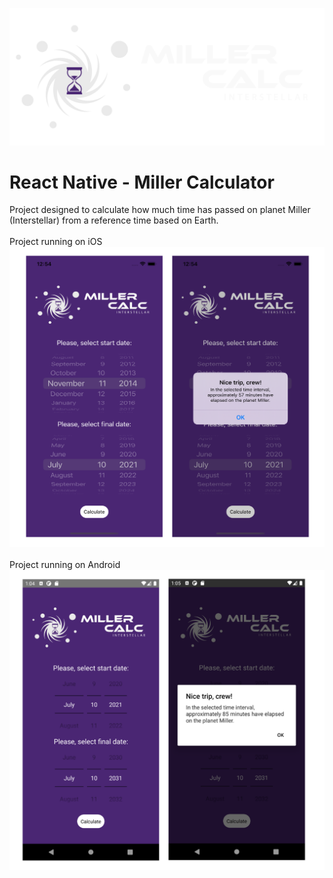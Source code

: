 ![Logo Project](https://github.com/xWeaver/MillerCalculator/blob/main/img/millerlogo.png)
# React Native - Miller Calculator
Project designed to calculate how much time has passed on planet Miller (Interstellar) from a reference time based on Earth. <br />
<br />
Project running on iOS <br />
![Screen01](https://github.com/xWeaver/MillerCalculator/blob/main/img/iOS.png) <br />
<br />
Project running on Android <br />
![Screen02](https://github.com/xWeaver/MillerCalculator/blob/main/img/Android.png) <br />
